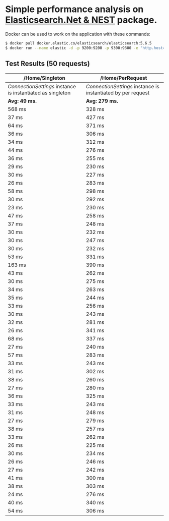 # Simple performance analysis on [Elasticsearch.Net & NEST](https://github.com/elastic/elasticsearch-net) package. 

Docker can be used to work on the application with these commands:
```sh
$ docker pull docker.elastic.co/elasticsearch/elasticsearch:5.6.5
$ docker run --name elastic -d -p 9200:9200 -p 9300:9300 -e "http.host=0.0.0.0" -e "transport.host=127.0.0.1" -e "xpack.security.enabled=false" docker.elastic.co/elasticsearch/elasticsearch:5.6.5
```

## Test Results (50 requests)

| /Home/Singleton | /Home/PerRequest |
| ------ | ------ |
| *ConnectionSettings* instance is instantiated as singleton | *ConnectionSettings* instance is instantiated by per request |
| **Avg: 49 ms.** | **Avg: 279 ms.** |
 | 568 ms | 328 ms | 
 | 37 ms | 427 ms | 
 | 64 ms | 371 ms | 
 | 36 ms | 306 ms | 
 | 34 ms | 312 ms | 
 | 44 ms | 276 ms | 
 | 36 ms | 255 ms | 
 | 29 ms | 230 ms | 
 | 30 ms | 227 ms | 
 | 26 ms | 283 ms | 
 | 58 ms | 298 ms | 
 | 30 ms | 292 ms | 
 | 23 ms | 230 ms | 
 | 47 ms | 258 ms | 
 | 37 ms | 248 ms | 
 | 30 ms | 232 ms | 
 | 30 ms | 247 ms | 
 | 30 ms | 232 ms | 
 | 53 ms | 331 ms | 
 | 163 ms | 390 ms | 
 | 43 ms | 262 ms | 
 | 30 ms | 275 ms | 
 | 34 ms | 263 ms | 
 | 35 ms | 244 ms | 
 | 33 ms | 256 ms | 
 | 30 ms | 243 ms | 
 | 32 ms | 281 ms | 
 | 26 ms | 341 ms | 
 | 68 ms | 337 ms | 
 | 27 ms | 240 ms | 
 | 57 ms | 283 ms | 
 | 33 ms | 243 ms | 
 | 31 ms | 302 ms | 
 | 38 ms | 260 ms | 
 | 27 ms | 280 ms | 
 | 36 ms | 325 ms | 
 | 33 ms | 243 ms | 
 | 31 ms | 248 ms | 
 | 27 ms | 279 ms | 
 | 38 ms | 257 ms | 
 | 33 ms | 262 ms | 
 | 26 ms | 225 ms | 
 | 30 ms | 234 ms | 
 | 26 ms | 246 ms | 
 | 27 ms | 242 ms | 
 | 41 ms | 300 ms | 
 | 38 ms | 303 ms | 
 | 24 ms | 276 ms | 
 | 40 ms | 340 ms | 
 | 54 ms | 306 ms | 